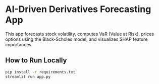 # AI-Driven Derivatives Forecasting App

This app forecasts stock volatility, computes VaR (Value at Risk), prices options using the Black-Scholes model, and visualizes SHAP feature importances.

## How to Run Locally

```bash
pip install -r requirements.txt
streamlit run app.py
